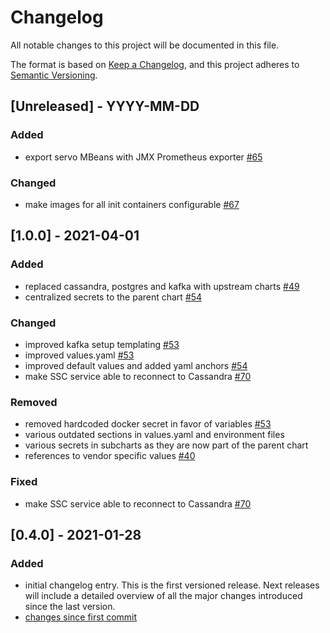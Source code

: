 # Changelog

All notable changes to this project will be documented in this file.

The format is based on [Keep a Changelog](https://keepachangelog.com/en/1.0.0/),
and this project adheres to [Semantic Versioning](https://semver.org/spec/v2.0.0.html).

## [Unreleased] - YYYY-MM-DD

### Added

- export servo MBeans with JMX Prometheus exporter [#65](https://github.com/Telecominfraproject/wlan-cloud-helm/pull/65)

### Changed

- make images for all init containers configurable [#67](https://github.com/Telecominfraproject/wlan-cloud-helm/pull/67)

## [1.0.0] - 2021-04-01

### Added

- replaced cassandra, postgres and kafka with upstream charts [#49](https://github.com/Telecominfraproject/wlan-cloud-helm/pull/49)
- centralized secrets to the parent chart [#54](https://github.com/Telecominfraproject/wlan-cloud-helm/pull/54)

### Changed

- improved kafka setup templating [#53](https://github.com/Telecominfraproject/wlan-cloud-helm/pull/53)
- improved values.yaml [#53](https://github.com/Telecominfraproject/wlan-cloud-helm/pull/53)
- improved default values and added yaml anchors [#54](https://github.com/Telecominfraproject/wlan-cloud-helm/pull/54)
- make SSC service able to reconnect to Cassandra [#70](https://github.com/Telecominfraproject/wlan-cloud-helm/pull/70)

### Removed

- removed hardcoded docker secret in favor of variables [#53](https://github.com/Telecominfraproject/wlan-cloud-helm/pull/53)
- various outdated sections in values.yaml and environment files
- various secrets in subcharts as they are now part of the parent chart
- references to vendor specific values [#40](https://github.com/Telecominfraproject/wlan-cloud-helm/pull/40)

### Fixed

- make SSC service able to reconnect to Cassandra [#70](https://github.com/Telecominfraproject/wlan-cloud-helm/pull/70)

## [0.4.0] - 2021-01-28

### Added

- initial changelog entry. This is the first versioned release. Next releases will include a detailed overview of all the major changes introduced since the last version.
- [changes since first commit](https://github.com/Telecominfraproject/wlan-cloud-helm/compare/f7c67645736e3dac498e2caec8c267f04d08b7bc...v0.4)
